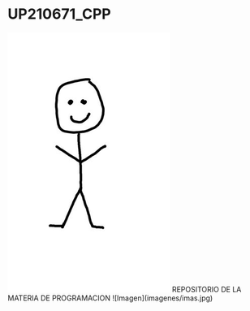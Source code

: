 # UP210671_CPP
<img src="imagenes/imas.jpg" p aling="right">
REPOSITORIO DE LA MATERIA DE PROGRAMACION
![Imagen](imagenes/imas.jpg)

